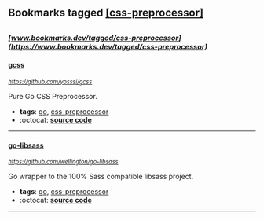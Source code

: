 ## Bookmarks tagged [[css-preprocessor]](https://www.bookmarks.dev/search?q=[css-preprocessor])

_<sup><sup>[www.bookmarks.dev/tagged/css-preprocessor](https://www.bookmarks.dev/tagged/css-preprocessor)</sup></sup>_
---
#### [gcss](https://github.com/yosssi/gcss)
_<sup>https://github.com/yosssi/gcss</sup>_

Pure Go CSS Preprocessor.
* **tags**: [go](../tagged/go.md), [css-preprocessor](../tagged/css-preprocessor.md)
* :octocat: **[source code](https://github.com/yosssi/gcss)**
---
#### [go-libsass](https://github.com/wellington/go-libsass)
_<sup>https://github.com/wellington/go-libsass</sup>_

Go wrapper to the 100% Sass compatible libsass project.
* **tags**: [go](../tagged/go.md), [css-preprocessor](../tagged/css-preprocessor.md)
* :octocat: **[source code](https://github.com/wellington/go-libsass)**
---
